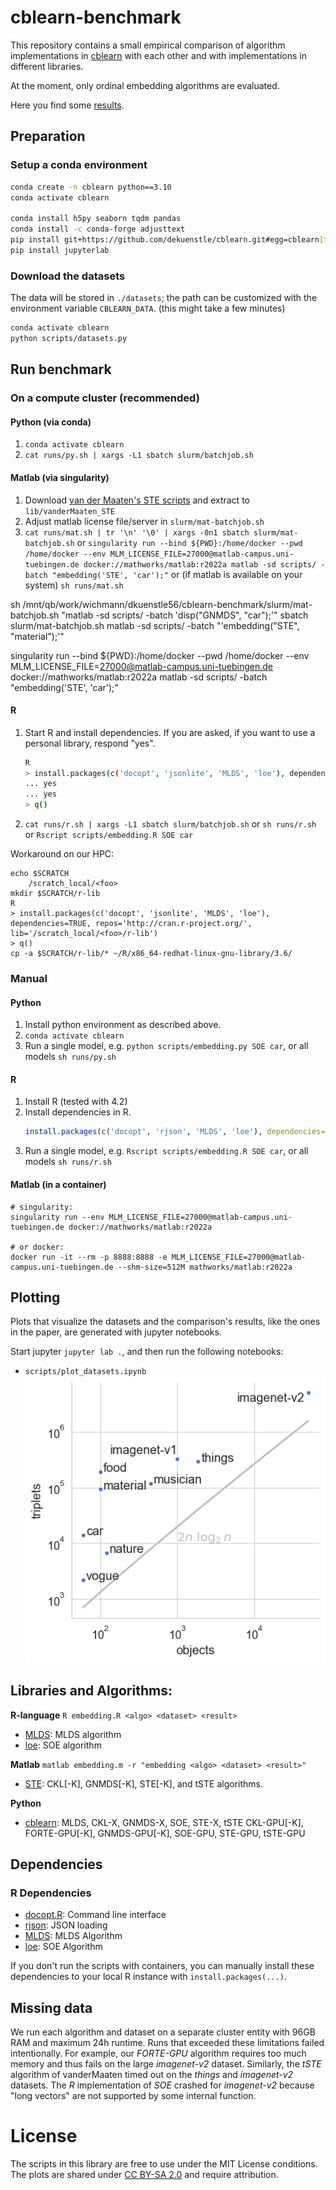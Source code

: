 # cblearn-benchmark

This repository contains a small empirical comparison of algorithm implementations in [cblearn](https://github.com/dekuenstle/cblearn)
with each other and with implementations in different libraries.

At the moment, only ordinal embedding algorithms are evaluated.


Here you find some [results](./results.md).

## Preparation

### Setup a conda environment

```sh
conda create -n cblearn python==3.10
conda activate cblearn

conda install h5py seaborn tqdm pandas
conda install -c conda-forge adjusttext
pip install git+https://github.com/dekuenstle/cblearn.git#egg=cblearn[torch]
pip install jupyterlab
```

### Download the datasets

The data will be stored in `./datasets`; the path can be customized with the environment variable `CBLEARN_DATA`.
(this might take a few minutes)

```sh
conda activate cblearn
python scripts/datasets.py
```

## Run benchmark


### On a compute cluster (recommended)

#### Python (via conda)

1. `conda activate cblearn`
2. `cat runs/py.sh | xargs -L1 sbatch slurm/batchjob.sh`

#### Matlab (via singularity)

1. Download [van der Maaten's STE scripts](https://lvdmaaten.github.io/ste/Stochastic_Triplet_Embedding.html) and extract to `lib/vanderMaaten_STE`
2. Adjust matlab license file/server in `slurm/mat-batchjob.sh`
3. `cat runs/mat.sh | tr '\n' '\0' | xargs -0n1 sbatch slurm/mat-batchjob.sh` or
    `singularity run --bind ${PWD}:/home/docker --pwd /home/docker --env MLM_LICENSE_FILE=27000@matlab-campus.uni-tuebingen.de docker://mathworks/matlab:r2022a matlab -sd scripts/ -batch "embedding('STE', 'car');"` or (if matlab is available on your system) `sh runs/mat.sh`

sh /mnt/qb/work/wichmann/dkuenstle56/cblearn-benchmark/slurm/mat-batchjob.sh "matlab -sd scripts/ -batch 'disp(\"GNMDS\", \"car\");'"
sbatch slurm/mat-batchjob.sh matlab -sd scripts/ -batch "'embedding(\"STE\", \"material\");'"


singularity run --bind ${PWD}:/home/docker --pwd /home/docker --env MLM_LICENSE_FILE=27000@matlab-campus.uni-tuebingen.de docker://mathworks/matlab:r2022a matlab -sd scripts/ -batch "embedding('STE', 'car');"
#### R

1. Start R and install dependencies. If you are asked, if you want to use a personal library, respond "yes".

    ```sh
    R
    > install.packages(c('docopt', 'jsonlite', 'MLDS', 'loe'), dependencies=TRUE, repos='http://cran.r-project.org/')
    ... yes
    ... yes
    > q()
    ```
3. `cat runs/r.sh | xargs -L1 sbatch slurm/batchjob.sh` or `sh runs/r.sh` or `Rscript scripts/embedding.R SOE car`

Workaround on our HPC:
```
echo $SCRATCH
    /scratch_local/<foo>
mkdir $SCRATCH/r-lib
R
> install.packages(c('docopt', 'jsonlite', 'MLDS', 'loe'), dependencies=TRUE, repos='http://cran.r-project.org/', lib='/scratch_local/<foo>/r-lib')
> q()
cp -a $SCRATCH/r-lib/* ~/R/x86_64-redhat-linux-gnu-library/3.6/
```

### Manual

#### Python
1. Install python environment as described above.
2. `conda activate cblearn`
2. Run a single model, e.g. `python scripts/embedding.py SOE car`, or all models `sh runs/py.sh`

#### R

1. Install R (tested with 4.2)
2. Install dependencies in R.
    ```R
    install.packages(c('docopt', 'rjson', 'MLDS', 'loe'), dependencies=TRUE, repos='http://cran.rstudio.com/')
    ```
3. Run a single model, e.g. `Rscript scripts/embedding.R SOE car`, or all models `sh runs/r.sh`

#### Matlab (in a container)
```
# singularity:
singularity run --env MLM_LICENSE_FILE=27000@matlab-campus.uni-tuebingen.de docker://mathworks/matlab:r2022a

# or docker:
docker run -it --rm -p 8888:8888 -e MLM_LICENSE_FILE=27000@matlab-campus.uni-tuebingen.de --shm-size=512M mathworks/matlab:r2022a
```

## Plotting

Plots that visualize the datasets and the comparison's results, like the ones in the paper, are generated with jupyter notebooks.

Start jupyter `jupyter lab .`, and then run the following notebooks:

* `scripts/plot_datasets.ipynb` ![Datasets plot](plots/datasets.png)


## Libraries and Algorithms:

**R-language** `R embedding.R <algo> <dataset> <result>`

* [MLDS](https://cran.r-project.org/web/packages/MLDS/index.html): MLDS algorithm
* [loe](https://cran.r-project.org/web/packages/loe/index.html): SOE algorithm

**Matlab** `matlab embedding.m -r "embedding <algo> <dataset> <result>"`

* [STE](https://lvdmaaten.github.io/ste/Stochastic_Triplet_Embedding.html): CKL[-K], GNMDS[-K], STE[-K], and tSTE algorithms.

**Python**


* [cblearn](https://github.com/dekuenstle/cblearn): MLDS, CKL-X, GNMDS-X, SOE, STE-X, tSTE CKL-GPU[-K], FORTE-GPU[-K], GNMDS-GPU[-K], SOE-GPU, STE-GPU, tSTE-GPU

## Dependencies

### R Dependencies

* [docopt.R](https://github.com/docopt/docopt.R): Command line interface
* [rjson](https://cran.r-project.org/web/packages/rjson/index.html): JSON loading
* [MLDS](https://cran.r-project.org/web/packages/MLDS/index.html): MLDS Algorithm
* [loe](https://cran.r-project.org/web/packages/loe/index.html): SOE Algorithm

If you don't run the scripts with containers, you can manually install
these dependencies to your local R instance with `install.packages(...)`.


## Missing data

We run each algorithm and dataset on a separate cluster entity with 96GB RAM and maximum 24h runtime. Runs that exceeded these limitations failed intentionally. For example, our *FORTE-GPU* algorithm requires too much memory and thus fails on the large *imagenet-v2* dataset.
Similarly, the *tSTE* algorithm of vanderMaaten  timed out on the *things* and *imagenet-v2* datasets.
The *R* implementation of *SOE* crashed for *imagenet-v2* because "long vectors" are not supported by some internal function.

# License

The scripts in this library are free to use under the MIT License conditions.
The plots are shared under [CC BY-SA 2.0](https://creativecommons.org/licenses/by-sa/2.0/) and require attribution.

